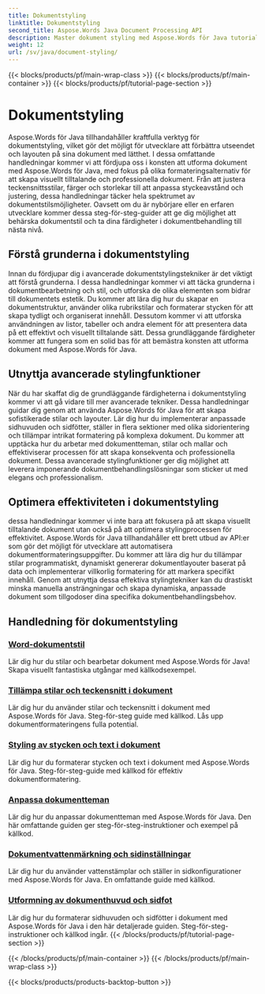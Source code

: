 ```yaml
---
title: Dokumentstyling
linktitle: Dokumentstyling
second_title: Aspose.Words Java Document Processing API
description: Master dokument styling med Aspose.Words för Java tutorials. Lär dig avancerade formateringstekniker för visuellt tilltalande och effektiva dokument.
weight: 12
url: /sv/java/document-styling/
---
```


{{< blocks/products/pf/main-wrap-class >}}
{{< blocks/products/pf/main-container >}}
{{< blocks/products/pf/tutorial-page-section >}}

# Dokumentstyling


Aspose.Words för Java tillhandahåller kraftfulla verktyg för dokumentstyling, vilket gör det möjligt för utvecklare att förbättra utseendet och layouten på sina dokument med lätthet. I dessa omfattande handledningar kommer vi att fördjupa oss i konsten att utforma dokument med Aspose.Words för Java, med fokus på olika formateringsalternativ för att skapa visuellt tilltalande och professionella dokument. Från att justera teckensnittsstilar, färger och storlekar till att anpassa styckeavstånd och justering, dessa handledningar täcker hela spektrumet av dokumentstilsmöjligheter. Oavsett om du är nybörjare eller en erfaren utvecklare kommer dessa steg-för-steg-guider att ge dig möjlighet att behärska dokumentstil och ta dina färdigheter i dokumentbehandling till nästa nivå.

## Förstå grunderna i dokumentstyling

Innan du fördjupar dig i avancerade dokumentstylingstekniker är det viktigt att förstå grunderna. I dessa handledningar kommer vi att täcka grunderna i dokumentbearbetning och stil, och utforska de olika elementen som bidrar till dokumentets estetik. Du kommer att lära dig hur du skapar en dokumentstruktur, använder olika rubrikstilar och formaterar stycken för att skapa tydligt och organiserat innehåll. Dessutom kommer vi att utforska användningen av listor, tabeller och andra element för att presentera data på ett effektivt och visuellt tilltalande sätt. Dessa grundläggande färdigheter kommer att fungera som en solid bas för att bemästra konsten att utforma dokument med Aspose.Words för Java.

## Utnyttja avancerade stylingfunktioner

När du har skaffat dig de grundläggande färdigheterna i dokumentstyling kommer vi att gå vidare till mer avancerade tekniker. Dessa handledningar guidar dig genom att använda Aspose.Words för Java för att skapa sofistikerade stilar och layouter. Lär dig hur du implementerar anpassade sidhuvuden och sidfötter, ställer in flera sektioner med olika sidorientering och tillämpar intrikat formatering på komplexa dokument. Du kommer att upptäcka hur du arbetar med dokumentteman, stilar och mallar och effektiviserar processen för att skapa konsekventa och professionella dokument. Dessa avancerade stylingfunktioner ger dig möjlighet att leverera imponerande dokumentbehandlingslösningar som sticker ut med elegans och professionalism.

## Optimera effektiviteten i dokumentstyling

dessa handledningar kommer vi inte bara att fokusera på att skapa visuellt tilltalande dokument utan också på att optimera stylingprocessen för effektivitet. Aspose.Words för Java tillhandahåller ett brett utbud av API:er som gör det möjligt för utvecklare att automatisera dokumentformateringsuppgifter. Du kommer att lära dig hur du tillämpar stilar programmatiskt, dynamiskt genererar dokumentlayouter baserat på data och implementerar villkorlig formatering för att markera specifikt innehåll. Genom att utnyttja dessa effektiva stylingtekniker kan du drastiskt minska manuella ansträngningar och skapa dynamiska, anpassade dokument som tillgodoser dina specifika dokumentbehandlingsbehov.

## Handledning för dokumentstyling
### [Word-dokumentstil](./word-document-styling/)
Lär dig hur du stilar och bearbetar dokument med Aspose.Words för Java! Skapa visuellt fantastiska utgångar med källkodsexempel. 
### [Tillämpa stilar och teckensnitt i dokument](./applying-styles-fonts/)
Lär dig hur du använder stilar och teckensnitt i dokument med Aspose.Words för Java. Steg-för-steg guide med källkod. Lås upp dokumentformateringens fulla potential.
### [Styling av stycken och text i dokument](./styling-paragraphs-text/)
Lär dig hur du formaterar stycken och text i dokument med Aspose.Words för Java. Steg-för-steg-guide med källkod för effektiv dokumentformatering.
### [Anpassa dokumentteman](./customizing-document-themes/)
Lär dig hur du anpassar dokumentteman med Aspose.Words för Java. Den här omfattande guiden ger steg-för-steg-instruktioner och exempel på källkod.
### [Dokumentvattenmärkning och sidinställningar](./document-watermarking-page-setup/)
Lär dig hur du använder vattenstämplar och ställer in sidkonfigurationer med Aspose.Words för Java. En omfattande guide med källkod.
### [Utformning av dokumenthuvud och sidfot](./document-header-footer-styling/)
Lär dig hur du formaterar sidhuvuden och sidfötter i dokument med Aspose.Words för Java i den här detaljerade guiden. Steg-för-steg-instruktioner och källkod ingår.
{{< /blocks/products/pf/tutorial-page-section >}}

{{< /blocks/products/pf/main-container >}}
{{< /blocks/products/pf/main-wrap-class >}}

{{< blocks/products/products-backtop-button >}}
